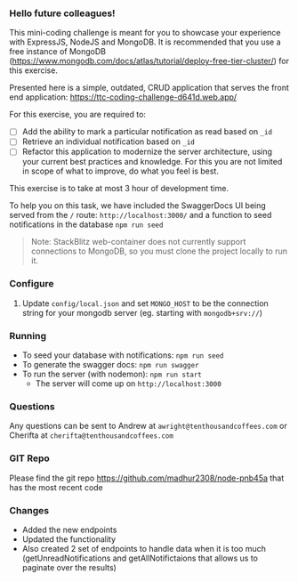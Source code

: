 ### Hello future colleagues!

This mini-coding challenge is meant for you to showcase your experience with ExpressJS, NodeJS and MongoDB. It is recommended that you use a free instance of MongoDB (https://www.mongodb.com/docs/atlas/tutorial/deploy-free-tier-cluster/) for this exercise.

Presented here is a simple, outdated, CRUD application that serves the front end application: https://ttc-coding-challenge-d641d.web.app/

For this exercise, you are required to:

- [ ] Add the ability to mark a particular notification as read based on `_id`
- [ ] Retrieve an individual notification based on `_id`
- [ ] Refactor this application to modernize the server architecture, using your current best practices and knowledge. For this you are not limited in scope of what to improve, do what you feel is best.

This exercise is to take at most 3 hour of development time.

To help you on this task, we have included the SwaggerDocs UI being served from the `/` route: `http://localhost:3000/` and a function to seed
notifications in the database `npm run seed`

> Note: StackBlitz web-container does not currently support connections to MongoDB, so you must clone the project locally to run it.

### Configure

1. Update `config/local.json` and set `MONGO_HOST` to be the connection string for your mongodb server (eg. starting with `mongodb+srv://`)

### Running

- To seed your database with notifications: `npm run seed`
- To generate the swagger docs: `npm run swagger`
- To run the server (with nodemon): `npm run start`
  - The server will come up on `http://localhost:3000`

### Questions

Any questions can be sent to Andrew at `awright@tenthousandcoffees.com` or Cherifta at `cherifta@tenthousandcoffees.com`

### GIT Repo

Please find the git repo https://github.com/madhur2308/node-pnb45a that has the most recent code

### Changes

- Added the new endpoints
- Updated the functionality
- Also created 2 set of endpoints to handle data when it is too much (getUnreadNotifications and getAllNotifictaions that allows us to paginate over the results)

